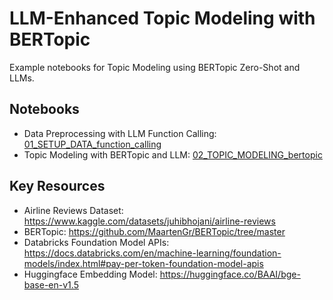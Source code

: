 # LLM-Enhanced Topic Modeling with BERTopic
Example notebooks for Topic Modeling using BERTopic Zero-Shot and LLMs. 

## Notebooks
- Data Preprocessing with LLM Function Calling: [01_SETUP_DATA_function_calling](https://github.com/ccw2145/bertopic_llm_topic_modeling/blob/main/01_SETUP_DATA_function_calling.ipynb)
- Topic Modeling with BERTopic and LLM: [02_TOPIC_MODELING_bertopic](https://github.com/ccw2145/bertopic_llm_topic_modeling/blob/main/02_TOPIC_MODELING_bertopic.ipynb)
  
## Key Resources
- Airline Reviews Dataset: https://www.kaggle.com/datasets/juhibhojani/airline-reviews  
- BERTopic: https://github.com/MaartenGr/BERTopic/tree/master  
- Databricks Foundation Model APIs: https://docs.databricks.com/en/machine-learning/foundation-models/index.html#pay-per-token-foundation-model-apis  
- Huggingface Embedding Model: https://huggingface.co/BAAI/bge-base-en-v1.5  
